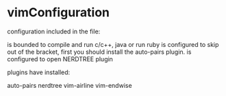 # vimConfiguration

configuration included in the file:

<C-j> is bounded to compile and run c/c++, java or run ruby
<Tab> is configured to skip out of the bracket, first you should install the auto-pairs plugin.
<C-t> is configured to open NERDTREE plugin

plugins have installed:

auto-pairs nerdtree vim-airline vim-endwise
